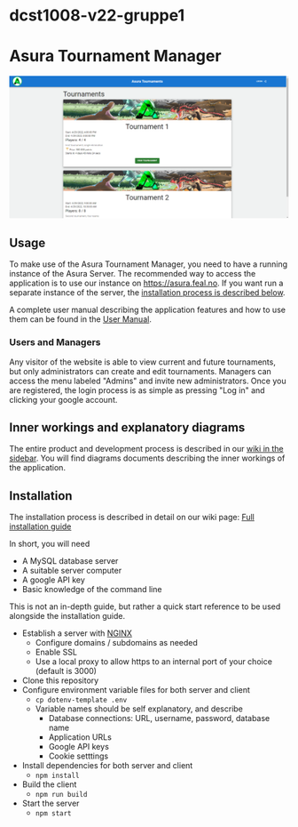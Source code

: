 # dcst1008-v22-gruppe1

# Asura Tournament Manager
![Asura](documentation/screenshots/user_manual/user_view.png)
## Usage
To make use of the Asura Tournament Manager, you need to have a running instance of the Asura Server.
The recommended way to access the application is to use our instance on <https://asura.feal.no>.
If you want run a separate instance of the server, the [installation process is described below](#installation).

A complete user manual describing the application features and how to use them can be found in the [User Manual](https://gitlab.stud.idi.ntnu.no/felixalb/dcst1008-2022-group1/-/wikis/user-manual).

### Users and Managers
Any visitor of the website is able to view current and future tournaments, but only administrators can create and edit tournaments.
Managers can access the menu labeled "Admins" and invite new administrators. Once you are registered, the login process is as simple as pressing "Log in" and clicking your google account.

## Inner workings and explanatory diagrams
The entire product and development process is described in our [wiki in the sidebar](https://gitlab.stud.idi.ntnu.no/felixalb/dcst1008-2022-group1/-/wikis).
You will find diagrams documents describing the inner workings of the application.

## Installation
The installation process is described in detail on our wiki page: [Full installation guide](https://gitlab.stud.idi.ntnu.no/felixalb/dcst1008-2022-group1/-/wikis/installation-manual)


In short, you will need
- A MySQL database server
- A suitable server computer
- A google API key
- Basic knowledge of the command line

This is not an in-depth guide, but rather a quick start reference to be used alongside the installation guide.
- Establish a server with [NGINX](https://www.nginx.com/)
  - Configure domains / subdomains as needed
  - Enable SSL
  - Use a local proxy to allow https to an internal port of your choice (default is 3000)
- Clone this repository
- Configure environment variable files for both server and client
  - `cp dotenv-template .env`
  - Variable names should be self explanatory, and describe 
    - Database connections: URL, username, password, database name
    - Application URLs
    - Google API keys
    - Cookie setttings
- Install dependencies for both server and client
  - `npm install`
- Build the client
  - `npm run build`
- Start the server
  - `npm start`
  
